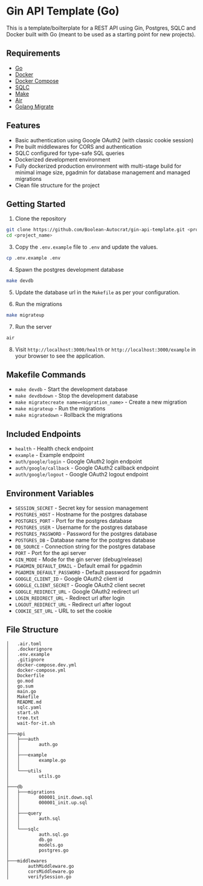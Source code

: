 # Gin API Template (Go)

This is a template/boilterplate for a REST API using Gin, Postgres, SQLC and Docker built with Go (meant to be used as a starting point for new projects).

## Requirements

- [Go](https://go.dev/)
- [Docker](https://www.docker.com/)
- [Docker Compose](https://docs.docker.com/compose/)
- [SQLC](https://sqlc.dev/)
- [Make](https://www.gnu.org/software/make/)
- [Air](https://github.com/cosmtrek/air)
- [Golang Migrate](https://github.com/golang-migrate/migrate)

## Features

- Basic authentication using Google OAuth2 (with classic cookie session)
- Pre built middlewares for CORS and authentication
- SQLC configured for type-safe SQL queries
- Dockerized development environment
- Fully dockerized production environment with multi-stage build for minimal image size, pgadmin for database management and managed migrations
- Clean file structure for the project

## Getting Started

1. Clone the repository

```bash
git clone https://github.com/Boolean-Autocrat/gin-api-template.git <project_name>
cd <project_name>
```

3. Copy the `.env.example` file to `.env` and update the values.

```bash
cp .env.example .env
```

4. Spawn the postgres development database

```bash
make devdb
```

5. Update the database url in the `Makefile` as per your configuration.

6. Run the migrations

```bash
make migrateup
```

7. Run the server

```bash
air
```

8. Visit `http://localhost:3000/health` or `http://localhost:3000/example` in your browser to see the application.

## Makefile Commands

- `make devdb` - Start the development database
- `make devdbdown` - Stop the development database
- `make migratecreate name=<migration_name>` - Create a new migration
- `make migrateup` - Run the migrations
- `make migratedown` - Rollback the migrations

## Included Endpoints

- `health` - Health check endpoint
- `example` - Example endpoint
- `auth/google/login` - Google OAuth2 login endpoint
- `auth/google/callback` - Google OAuth2 callback endpoint
- `auth/google/logout` - Google OAuth2 logout endpoint

## Environment Variables

- `SESSION_SECRET` - Secret key for session management
- `POSTGRES_HOST` - Hostname for the postgres database
- `POSTGRES_PORT` - Port for the postgres database
- `POSTGRES_USER` - Username for the postgres database
- `POSTGRES_PASSWORD` - Password for the postgres database
- `POSTGRES_DB` - Database name for the postgres database
- `DB_SOURCE` - Connection string for the postgres database
- `PORT` - Port for the api server
- `GIN_MODE` - Mode for the gin server (debug/release)
- `PGADMIN_DEFAULT_EMAIL` - Default email for pgadmin
- `PGADMIN_DEFAULT_PASSWORD` - Default password for pgadmin
- `GOOGLE_CLIENT_ID` - Google OAuth2 client id
- `GOOGLE_CLIENT_SECRET` - Google OAuth2 client secret
- `GOOGLE_REDIRECT_URL` - Google OAuth2 redirect url
- `LOGIN_REDIRECT_URL` - Redirect url after login
- `LOGOUT_REDIRECT_URL` - Redirect url after logout
- `COOKIE_SET_URL` - URL to set the cookie

## File Structure

```
│   .air.toml
│   .dockerignore
│   .env.example
│   .gitignore
│   docker-compose.dev.yml
│   docker-compose.yml
│   Dockerfile
│   go.mod
│   go.sum
│   main.go
│   Makefile
│   README.md
│   sqlc.yaml
│   start.sh
│   tree.txt
│   wait-for-it.sh
│
├───api
│   ├───auth
│   │       auth.go
│   │
│   ├───example
│   │       example.go
│   │
│   └───utils
│           utils.go
│
├───db
│   ├───migrations
│   │       000001_init.down.sql
│   │       000001_init.up.sql
│   │
│   ├───query
│   │       auth.sql
│   │
│   └───sqlc
│           auth.sql.go
│           db.go
│           models.go
│           postgres.go
│
├───middlewares
│       authMiddleware.go
│       corsMiddleware.go
│       verifySession.go
```
